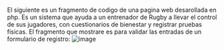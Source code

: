 El siguiente es un fragmento de codigo de una pagina web desarollada en php.
Es un sistema que ayuda a un entrenador de Rugby a llevar el control de sus jugadores, con cuestionarios de bienestar
y registrar pruebas fisicas. El fragmento que mostrare es para validar las entradas de un formulario de registro:
![image](https://github.com/JaredRoC11/Tolerante-a-fallas/assets/106403018/966006fe-d5b8-4ac7-af07-bc88b43e71b8)

